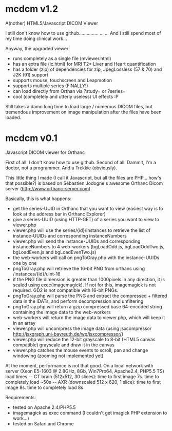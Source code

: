 mcdcm v1.2
=====
A(nother) HTML5/Javascript DICOM Viewer

I still don't know how to use github...............
...
...
And I still spend most of my time doing clinical work...

Anyway, the upgraded viewer:
- runs completely as a single file (mviewer.html)
- has an extra file (ic.html) for MRI T2* Liver and Heart quantification
- has a folder (zip) of dependencies for zip, JpegLossless (57 & 70) and J2K (91) support
- supports mouse, touchscreen and Leapmotion
- supports multiple series (FINALLY!)
- can load directly from Orthan via ?study= or ?series=
- cool (completely and utterly useless) UI effects :P

Still takes a damn long time to load large / numerous DICOM files, but tremendous improvement on image manipulation after the files have been loaded.





mcdcm v0.1
=====

Javascript DICOM viewer for Orthanc

First of all: I don't know how to use github.
Second of all: Dammit, I'm a doctor, not a programmer. And a Trekkie (obviously).

This little thing I made (I call it Javascript, but all the files are PHP... how's that possible?) is based on Sébastien Jodogne's awesome Orthanc Dicom server (http://www.orthanc-server.com).

Basically, this is what happens:
- get the series-UUID in Orthanc that you want to view (easiest way is to look at the address bar in Orthanc Explorer)
- give a series-UUID (using HTTP-GET) of a series you want to view to viewer.php
- viewer.php will use the series/{id}/instances to retrieve the list of instance-UUIDs and corresponding instanceNumbers
- viewer.php will send the instance-UUIDs and corresponding instanceNumbers to 4 web-workers (bgLoadOdd.js, bgLoadOddTwo.js, bgLoadEven.js and bgLoadEvenTwo.js)
- the web-workers will call on pngToGray.php with the instance-UUIDs one by one
- pngToGray.php will retrieve the 16-bit PNG from orthanc using /instances/{id}/uint-16
- if the PNG file dimension is greater than 1000pixels in any direction, it is scaled using exec(imagemagick). If not for this, imagemagick is not required. GD2 is not compatible with 16-bit PNGs.
- pngToGray.php will parse the PNG and extract the compressed + filtered data in the IDATs, and perform decompression and unfiltering
- pngToGray.php will return a gzip compressed base 64-encoded string containing the image data to the web-workers
- web-workers will return the image data to viewer.php, which will keep it in an array
- viewer.php will uncompress the image data (using jsxcompressor http://jsxgraph.uni-bayreuth.de/wp/jsxcompressor/)
- viewer.php will reduce the 12-bit grayscale to 8-bit (HTML5 canvas compatible) grayscale and draw it in the canvas
- viewer.php catches the mouse events to scroll, pan and change windowing (zooming not implemented yet)

At the moment, performance is not that good. On a local network with server (Xeon E5-1603 @ 2.8GHz, 8Gb, Win7Pro64, Apache2.4, PHP5.5 TS) load times 
-- CT brain (512x512, 30 slices): time to first image 7s. time to completely load ~50s
-- AXR (downscaled 512 x 620, 1 slice): time to first image 8s. time to completely load 8s

Requirements:
- tested on Apache 2.4/PHP5.5
- imagemagick as exec command (I couldn't get imagick PHP extension to work...)
- tested on Safari and Chrome
